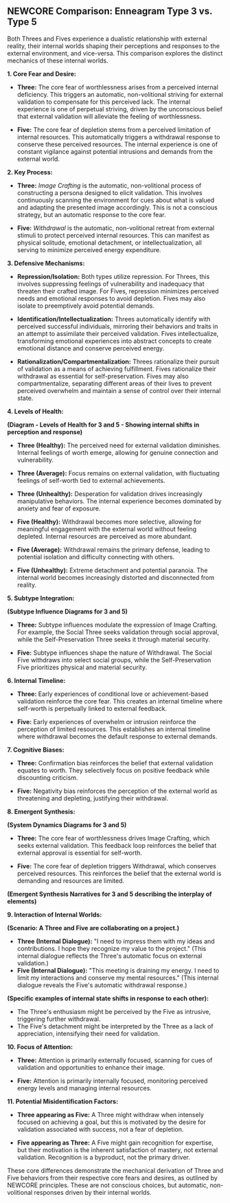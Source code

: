 ## NEWCORE Comparison: Enneagram Type 3 vs. Type 5

Both Threes and Fives experience a dualistic relationship with external reality, their internal worlds shaping their perceptions and responses to the external environment, and vice-versa.  This comparison explores the distinct mechanics of these internal worlds.

**1. Core Fear and Desire:**

* **Three:** The core fear of worthlessness arises from a perceived internal deficiency. This triggers an automatic, non-volitional striving for external validation to compensate for this perceived lack.  The internal experience is one of perpetual striving, driven by the unconscious belief that external validation will alleviate the feeling of worthlessness.

* **Five:** The core fear of depletion stems from a perceived limitation of internal resources. This automatically triggers a withdrawal response to conserve these perceived resources.  The internal experience is one of constant vigilance against potential intrusions and demands from the external world.

**2. Key Process:**

* **Three:** *Image Crafting* is the automatic, non-volitional process of constructing a persona designed to elicit validation.  This involves continuously scanning the environment for cues about what is valued and adapting the presented image accordingly.  This is not a conscious strategy, but an automatic response to the core fear.

* **Five:** *Withdrawal* is the automatic, non-volitional retreat from external stimuli to protect perceived internal resources. This can manifest as physical solitude, emotional detachment, or intellectualization, all serving to minimize perceived energy expenditure.

**3. Defensive Mechanisms:**

* **Repression/Isolation:** Both types utilize repression. For Threes, this involves suppressing feelings of vulnerability and inadequacy that threaten their crafted image. For Fives, repression minimizes perceived needs and emotional responses to avoid depletion.  Fives may also isolate to preemptively avoid potential demands.

* **Identification/Intellectualization:** Threes automatically identify with perceived successful individuals, mirroring their behaviors and traits in an attempt to assimilate their perceived validation. Fives intellectualize, transforming emotional experiences into abstract concepts to create emotional distance and conserve perceived energy.

* **Rationalization/Compartmentalization:** Threes rationalize their pursuit of validation as a means of achieving fulfillment.  Fives rationalize their withdrawal as essential for self-preservation.  Fives may also compartmentalize, separating different areas of their lives to prevent perceived overwhelm and maintain a sense of control over their internal state.

**4. Levels of Health:**

**(Diagram - Levels of Health for 3 and 5 - Showing internal shifts in perception and response)**

* **Three (Healthy):**  The perceived need for external validation diminishes. Internal feelings of worth emerge, allowing for genuine connection and vulnerability.
* **Three (Average):**  Focus remains on external validation, with fluctuating feelings of self-worth tied to external achievements.
* **Three (Unhealthy):**  Desperation for validation drives increasingly manipulative behaviors.  The internal experience becomes dominated by anxiety and fear of exposure.

* **Five (Healthy):**  Withdrawal becomes more selective, allowing for meaningful engagement with the external world without feeling depleted.  Internal resources are perceived as more abundant.
* **Five (Average):**  Withdrawal remains the primary defense, leading to potential isolation and difficulty connecting with others.
* **Five (Unhealthy):**  Extreme detachment and potential paranoia. The internal world becomes increasingly distorted and disconnected from reality.

**5. Subtype Integration:**

**(Subtype Influence Diagrams for 3 and 5)**

* **Three:** Subtype influences modulate the expression of Image Crafting.  For example, the Social Three seeks validation through social approval, while the Self-Preservation Three seeks it through material security.

* **Five:** Subtype influences shape the nature of Withdrawal. The Social Five withdraws into select social groups, while the Self-Preservation Five prioritizes physical and material security.

**6. Internal Timeline:**

* **Three:**  Early experiences of conditional love or achievement-based validation reinforce the core fear.  This creates an internal timeline where self-worth is perpetually linked to external feedback.

* **Five:** Early experiences of overwhelm or intrusion reinforce the perception of limited resources.  This establishes an internal timeline where withdrawal becomes the default response to external demands.

**7. Cognitive Biases:**

* **Three:** Confirmation bias reinforces the belief that external validation equates to worth.  They selectively focus on positive feedback while discounting criticism.

* **Five:**  Negativity bias reinforces the perception of the external world as threatening and depleting, justifying their withdrawal.

**8. Emergent Synthesis:**

**(System Dynamics Diagrams for 3 and 5)**

* **Three:** The core fear of worthlessness drives Image Crafting, which seeks external validation. This feedback loop reinforces the belief that external approval is essential for self-worth.

* **Five:** The core fear of depletion triggers Withdrawal, which conserves perceived resources. This reinforces the belief that the external world is demanding and resources are limited.

**(Emergent Synthesis Narratives for 3 and 5 describing the interplay of elements)**

**9.  Interaction of Internal Worlds:**

**(Scenario: A Three and Five are collaborating on a project.)**

* **Three (Internal Dialogue):** "I need to impress them with my ideas and contributions.  I hope they recognize my value to the project." (This internal dialogue reflects the Three's automatic focus on external validation.)
* **Five (Internal Dialogue):**  "This meeting is draining my energy. I need to limit my interactions and conserve my mental resources." (This internal dialogue reveals the Five's automatic withdrawal response.)

**(Specific examples of internal state shifts in response to each other):**

* The Three's enthusiasm might be perceived by the Five as intrusive, triggering further withdrawal.
* The Five's detachment might be interpreted by the Three as a lack of appreciation, intensifying their need for validation.


**10. Focus of Attention:**

* **Three:**  Attention is primarily externally focused, scanning for cues of validation and opportunities to enhance their image.

* **Five:** Attention is primarily internally focused, monitoring perceived energy levels and managing internal resources.

**11. Potential Misidentification Factors:**

* **Three appearing as Five:** A Three might withdraw when intensely focused on achieving a goal, but this is motivated by the desire for validation associated with success, not a fear of depletion.

* **Five appearing as Three:** A Five might gain recognition for expertise, but their motivation is the inherent satisfaction of mastery, not external validation.  Recognition is a byproduct, not the primary driver.


These core differences demonstrate the mechanical derivation of Three and Five behaviors from their respective core fears and desires, as outlined by NEWCORE principles.  These are not conscious choices, but automatic, non-volitional responses driven by their internal worlds.
